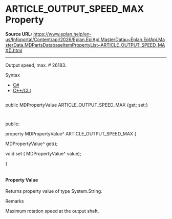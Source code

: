 # ARTICLE_OUTPUT_SPEED_MAX Property

**Source URL:** https://www.eplan.help/en-us/Infoportal/Content/api/2026/Eplan.EplApi.MasterDatau~Eplan.EplApi.MasterData.MDPartsDatabaseItemPropertyList~ARTICLE_OUTPUT_SPEED_MAX().html

---

Output speed, max. # 26183.

Syntax

- [C#](#i-syntax-CS)
- [C++/CLI](#i-syntax-CPP2005)

```
```
public MDPropertyValue ARTICLE_OUTPUT_SPEED_MAX {get; set;}
```
```

```
```
public:

property MDPropertyValue^ ARTICLE_OUTPUT_SPEED_MAX {

   MDPropertyValue^ get();

   void set (    MDPropertyValue^ value);

}
```
```

#### Property Value

Returns property value of type System.String.

Remarks

Maximum rotation speed at the output shaft.
